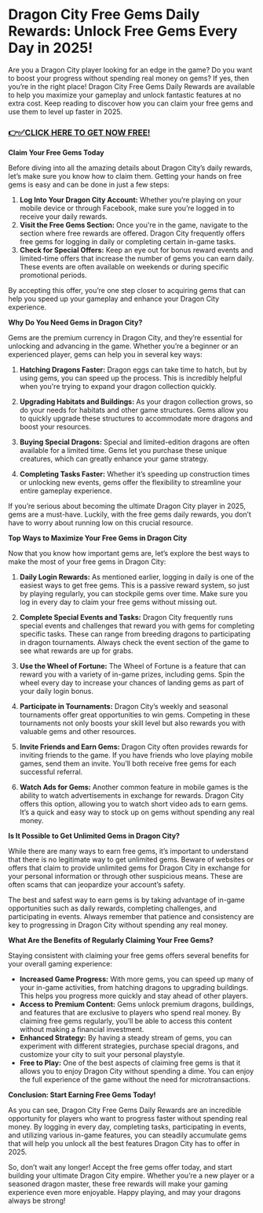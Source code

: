 # Dragon City Free Gems Daily Rewards: Unlock Free Gems Every Day in 2025!

Are you a Dragon City player looking for an edge in the game? Do you want to boost your progress without spending real money on gems? If yes, then you’re in the right place! Dragon City Free Gems Daily Rewards are available to help you maximize your gameplay and unlock fantastic features at no extra cost. Keep reading to discover how you can claim your free gems and use them to level up faster in 2025.

### [👉✅CLICK HERE TO GET NOW FREE!](https://freerewards.xyz/dragon/city/)

**Claim Your Free Gems Today**

Before diving into all the amazing details about Dragon City’s daily rewards, let’s make sure you know how to claim them. Getting your hands on free gems is easy and can be done in just a few steps:

1. **Log Into Your Dragon City Account:** Whether you’re playing on your mobile device or through Facebook, make sure you’re logged in to receive your daily rewards.
2. **Visit the Free Gems Section:** Once you're in the game, navigate to the section where free rewards are offered. Dragon City frequently offers free gems for logging in daily or completing certain in-game tasks.
3. **Check for Special Offers:** Keep an eye out for bonus reward events and limited-time offers that increase the number of gems you can earn daily. These events are often available on weekends or during specific promotional periods.

By accepting this offer, you’re one step closer to acquiring gems that can help you speed up your gameplay and enhance your Dragon City experience.

**Why Do You Need Gems in Dragon City?**

Gems are the premium currency in Dragon City, and they’re essential for unlocking and advancing in the game. Whether you’re a beginner or an experienced player, gems can help you in several key ways:

1. **Hatching Dragons Faster:** Dragon eggs can take time to hatch, but by using gems, you can speed up the process. This is incredibly helpful when you're trying to expand your dragon collection quickly.
   
2. **Upgrading Habitats and Buildings:** As your dragon collection grows, so do your needs for habitats and other game structures. Gems allow you to quickly upgrade these structures to accommodate more dragons and boost your resources.
   
3. **Buying Special Dragons:** Special and limited-edition dragons are often available for a limited time. Gems let you purchase these unique creatures, which can greatly enhance your game strategy.
   
4. **Completing Tasks Faster:** Whether it’s speeding up construction times or unlocking new events, gems offer the flexibility to streamline your entire gameplay experience.

If you’re serious about becoming the ultimate Dragon City player in 2025, gems are a must-have. Luckily, with the free gems daily rewards, you don’t have to worry about running low on this crucial resource.

**Top Ways to Maximize Your Free Gems in Dragon City**

Now that you know how important gems are, let’s explore the best ways to make the most of your free gems in Dragon City:

1. **Daily Login Rewards:** As mentioned earlier, logging in daily is one of the easiest ways to get free gems. This is a passive reward system, so just by playing regularly, you can stockpile gems over time. Make sure you log in every day to claim your free gems without missing out.

2. **Complete Special Events and Tasks:** Dragon City frequently runs special events and challenges that reward you with gems for completing specific tasks. These can range from breeding dragons to participating in dragon tournaments. Always check the event section of the game to see what rewards are up for grabs.
   
3. **Use the Wheel of Fortune:** The Wheel of Fortune is a feature that can reward you with a variety of in-game prizes, including gems. Spin the wheel every day to increase your chances of landing gems as part of your daily login bonus.

4. **Participate in Tournaments:** Dragon City’s weekly and seasonal tournaments offer great opportunities to win gems. Competing in these tournaments not only boosts your skill level but also rewards you with valuable gems and other resources.

5. **Invite Friends and Earn Gems:** Dragon City often provides rewards for inviting friends to the game. If you have friends who love playing mobile games, send them an invite. You’ll both receive free gems for each successful referral.

6. **Watch Ads for Gems:** Another common feature in mobile games is the ability to watch advertisements in exchange for rewards. Dragon City offers this option, allowing you to watch short video ads to earn gems. It’s a quick and easy way to stock up on gems without spending any real money.

**Is It Possible to Get Unlimited Gems in Dragon City?**

While there are many ways to earn free gems, it’s important to understand that there is no legitimate way to get unlimited gems. Beware of websites or offers that claim to provide unlimited gems for Dragon City in exchange for your personal information or through other suspicious means. These are often scams that can jeopardize your account’s safety.

The best and safest way to earn gems is by taking advantage of in-game opportunities such as daily rewards, completing challenges, and participating in events. Always remember that patience and consistency are key to progressing in Dragon City without spending any real money.

**What Are the Benefits of Regularly Claiming Your Free Gems?**

Staying consistent with claiming your free gems offers several benefits for your overall gaming experience:

- **Increased Game Progress:** With more gems, you can speed up many of your in-game activities, from hatching dragons to upgrading buildings. This helps you progress more quickly and stay ahead of other players.
- **Access to Premium Content:** Gems unlock premium dragons, buildings, and features that are exclusive to players who spend real money. By claiming free gems regularly, you’ll be able to access this content without making a financial investment.
- **Enhanced Strategy:** By having a steady stream of gems, you can experiment with different strategies, purchase special dragons, and customize your city to suit your personal playstyle.
- **Free to Play:** One of the best aspects of claiming free gems is that it allows you to enjoy Dragon City without spending a dime. You can enjoy the full experience of the game without the need for microtransactions.

**Conclusion: Start Earning Free Gems Today!**

As you can see, Dragon City Free Gems Daily Rewards are an incredible opportunity for players who want to progress faster without spending real money. By logging in every day, completing tasks, participating in events, and utilizing various in-game features, you can steadily accumulate gems that will help you unlock all the best features Dragon City has to offer in 2025.

So, don’t wait any longer! Accept the free gems offer today, and start building your ultimate Dragon City empire. Whether you’re a new player or a seasoned dragon master, these free rewards will make your gaming experience even more enjoyable. Happy playing, and may your dragons always be strong!
